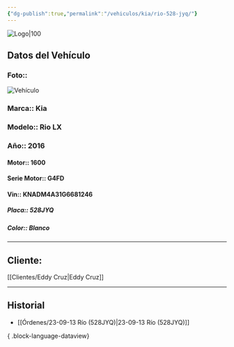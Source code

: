 ```yaml
---
{"dg-publish":true,"permalink":"/vehiculos/kia/rio-528-jyq/"}
---
```


![Logo|100](http://drive.google.com/uc?export=view&id=137fl3TIZ0-PU8b-Pt0bsjclwHub_u78G)

## Datos del Vehículo 
### Foto:: 
![Vehículo](http://drive.google.com/uc?export=view&id=1UOQ61BuR33cDyzBVh4_b9iSrcYuWT9Ca)

### Marca:: Kia
### Modelo:: Rio LX
### Año:: 2016
#### Motor:: 1600
#### Serie Motor:: G4FD
#### Vin:: KNADM4A31G6681246
##### Placa:: 528JYQ
##### Color:: Blanco
---

## Cliente:

[[Clientes/Eddy Cruz\|Eddy Cruz]]

---

## Historial

- [[Órdenes/23-09-13 Río (528JYQ)\|23-09-13 Río (528JYQ)]]

{ .block-language-dataview} 